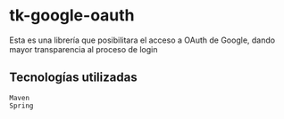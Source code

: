# tk-google-oauth

Esta es una librería que posibilitara el acceso a OAuth de Google, dando mayor transparencia al proceso de login

## Tecnologías utilizadas

    Maven
    Spring
